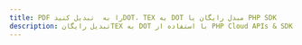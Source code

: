 ---title: PDF را به  تبدیل کنیدDOT، TEX به DOT مبدل رایگان یا PHP SDKdescription: تبدیل رایگانTEX به DOT با استفاده از PHP Cloud APIs & SDK همچنین اسناد PDF را در Cloud ایجاد، ویرایش و رندر کنید.---